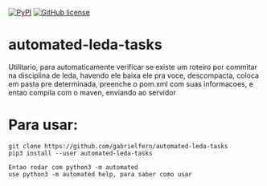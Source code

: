 [![PyPI](https://img.shields.io/pypi/v/nine.svg)](https://pypi.python.org/pypi/automated)
[![GitHub license](https://img.shields.io/badge/license-MIT-blue.svg)](https://raw.githubusercontent.com/gabrielfern/automated-leda-tasks/master/LICENSE)

# automated-leda-tasks

  Utilitario, para automaticamente verificar se existe um roteiro por commitar
  na disciplina de leda, havendo ele baixa ele pra voce, descompacta, coloca em pasta
  pre determinada, preenche o pom.xml com suas informacoes, e entao compila com o maven, enviando
  ao servidor

  # Para usar:

    git clone https://github.com/gabrielfern/automated-leda-tasks
    pip3 install --user automated-leda-tasks

    Entao rodar com python3 -m automated
    use python3 -m automated help, para saber como usar
